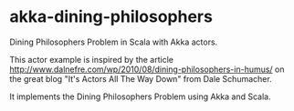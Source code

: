 akka-dining-philosophers
========================

Dining Philosophers Problem in Scala with Akka actors.

This actor example is inspired by the article http://www.dalnefre.com/wp/2010/08/dining-philosophers-in-humus/
on the great blog "It's Actors All The Way Down" from Dale Schumacher.

It implements the Dining Philosophers Problem using Akka and Scala.

